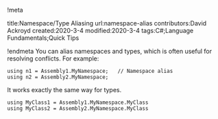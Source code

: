 !meta

title:Namespace/Type Aliasing
url:namespace-alias
contributors:David Ackroyd
created:2020-3-4
modified:2020-3-4
tags:C#;Language Fundamentals;Quick Tips

!endmeta
You can alias namespaces and types, which is often useful for resolving conflicts. For example:

    using n1 = Assembly1.MyNamespace;   // Namespace alias
    using n2 = Assembly2.MyNamespace;

It works exactly the same way for types.

    using MyClass1 = Assembly1.MyNamespace.MyClass
    using MyClass2 = Assembly2.MyNamespace.MyClass
